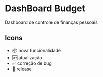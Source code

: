 # DashBoard Budget
 Dashboard de controle de finanças pessoais 
 
 ## Icons
 
- :package: nova funcionalidade
- :up: atualização 
- :white_check_mark: correção de bug
- :checkered_flag: release
